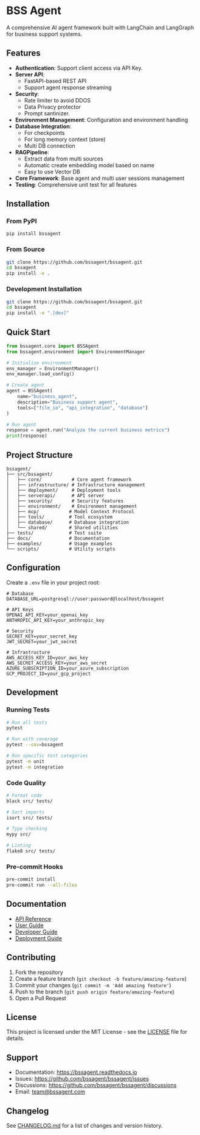 # BSS Agent

A comprehensive AI agent framework built with LangChain and LangGraph for business support systems.

## Features
- **Authentication**: Support client access via API Key.
- **Server API**: 
    - FastAPI-based REST API
    - Support agent response streaming
- **Security**: 
    - Rate limiter to avoid DDOS
    - Data Privacy protector
    - Prompt santinizer.
- **Environment Management**: Configuration and environment handling
- **Database Integration**:
    - For checkpoints
    - For long memory context (store)
    - Multi DB connection
- **RAGPipeline**:
    - Extract data from multi sources
    - Automatic create embedding model based on name
    - Easy to use Vector DB
- **Core Framework**: Base agent and multi user sessions management
- **Testing**: Comprehensive unit test for all features

## Installation

### From PyPI

```bash
pip install bssagent
```

### From Source

```bash
git clone https://github.com/bssagent/bssagent.git
cd bssagent
pip install -e .
```

### Development Installation

```bash
git clone https://github.com/bssagent/bssagent.git
cd bssagent
pip install -e ".[dev]"
```

## Quick Start

```python
from bssagent.core import BSSAgent
from bssagent.environment import EnvironmentManager

# Initialize environment
env_manager = EnvironmentManager()
env_manager.load_config()

# Create agent
agent = BSSAgent(
    name="business_agent",
    description="Business support agent",
    tools=["file_io", "api_integration", "database"]
)

# Run agent
response = agent.run("Analyze the current business metrics")
print(response)
```

## Project Structure

```
bssagent/
├── src/bssagent/
│   ├── core/           # Core agent framework
│   ├── infrastructure/ # Infrastructure management
│   ├── deployment/     # Deployment tools
│   ├── serverapi/      # API server
│   ├── security/       # Security features
│   ├── environment/    # Environment management
│   ├── mcp/           # Model Context Protocol
│   ├── tools/         # Tool ecosystem
│   ├── database/      # Database integration
│   └── shared/        # Shared utilities
├── tests/             # Test suite
├── docs/              # Documentation
├── examples/          # Usage examples
└── scripts/           # Utility scripts
```

## Configuration

Create a `.env` file in your project root:

```env
# Database
DATABASE_URL=postgresql://user:password@localhost/bssagent

# API Keys
OPENAI_API_KEY=your_openai_key
ANTHROPIC_API_KEY=your_anthropic_key

# Security
SECRET_KEY=your_secret_key
JWT_SECRET=your_jwt_secret

# Infrastructure
AWS_ACCESS_KEY_ID=your_aws_key
AWS_SECRET_ACCESS_KEY=your_aws_secret
AZURE_SUBSCRIPTION_ID=your_azure_subscription
GCP_PROJECT_ID=your_gcp_project
```

## Development

### Running Tests

```bash
# Run all tests
pytest

# Run with coverage
pytest --cov=bssagent

# Run specific test categories
pytest -m unit
pytest -m integration
```

### Code Quality

```bash
# Format code
black src/ tests/

# Sort imports
isort src/ tests/

# Type checking
mypy src/

# Linting
flake8 src/ tests/
```

### Pre-commit Hooks

```bash
pre-commit install
pre-commit run --all-files
```

## Documentation

- [API Reference](https://bssagent.readthedocs.io/en/latest/api/)
- [User Guide](https://bssagent.readthedocs.io/en/latest/user_guide/)
- [Developer Guide](https://bssagent.readthedocs.io/en/latest/developer/)
- [Deployment Guide](https://bssagent.readthedocs.io/en/latest/deployment/)

## Contributing

1. Fork the repository
2. Create a feature branch (`git checkout -b feature/amazing-feature`)
3. Commit your changes (`git commit -m 'Add amazing feature'`)
4. Push to the branch (`git push origin feature/amazing-feature`)
5. Open a Pull Request

## License

This project is licensed under the MIT License - see the [LICENSE](LICENSE) file for details.

## Support

- Documentation: https://bssagent.readthedocs.io
- Issues: https://github.com/bssagent/bssagent/issues
- Discussions: https://github.com/bssagent/bssagent/discussions
- Email: team@bssagent.com

## Changelog

See [CHANGELOG.md](CHANGELOG.md) for a list of changes and version history. 